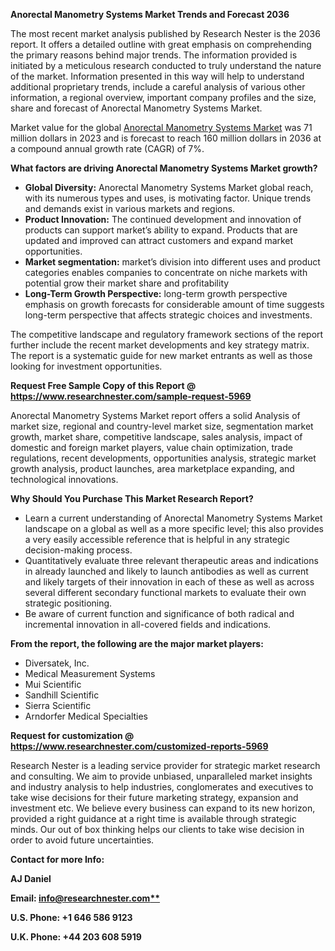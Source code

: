﻿**Anorectal Manometry Systems Market Trends and Forecast 2036**

The most recent market analysis published by Research Nester is the 2036 report. It offers a detailed outline with great emphasis on comprehending the primary reasons behind major trends. The information provided is initiated by a meticulous research conducted to truly understand the nature of the market. Information presented in this way will help to understand additional proprietary trends, include a careful analysis of various other information, a regional overview, important company profiles and the size, share and forecast of Anorectal Manometry Systems Market.

Market value for the global [Anorectal Manometry Systems Market](https://www.researchnester.com/reports/anorectal-manometry-systems-market/5969) was 71 million dollars in 2023 and is forecast to reach 160 million dollars in 2036 at a compound annual growth rate (CAGR) of 7%.

**What factors are driving Anorectal Manometry Systems Market growth?**

- **Global Diversity:** Anorectal Manometry Systems Market global reach, with its numerous types and uses, is motivating factor. Unique trends and demands exist in various markets and regions.
- **Product Innovation:** The continued development and innovation of products can support market’s ability to expand. Products that are updated and improved can attract customers and expand market opportunities.
- **Market segmentation:** market’s division into different uses and product categories enables companies to concentrate on niche markets with potential grow their market share and profitability
- **Long-Term Growth Perspective:** long-term growth perspective emphasis on growth forecasts for considerable amount of time suggests long-term perspective that affects strategic choices and investments.

The competitive landscape and regulatory framework sections of the report further include the recent market developments and key strategy matrix. The report is a systematic guide for new market entrants as well as those looking for investment opportunities.

**Request Free Sample Copy of this Report @ <https://www.researchnester.com/sample-request-5969>** 

Anorectal Manometry Systems Market report offers a solid Analysis of market size, regional and country-level market size, segmentation market growth, market share, competitive landscape, sales analysis, impact of domestic and foreign market players, value chain optimization, trade regulations, recent developments, opportunities analysis, strategic market growth analysis, product launches, area marketplace expanding, and technological innovations.

**Why Should You Purchase This Market Research Report?**

- Learn a current understanding of Anorectal Manometry Systems Market landscape on a global as well as a more specific level; this also provides a very easily accessible reference that is helpful in any strategic decision-making process.
- Quantitatively evaluate three relevant therapeutic areas and indications in already launched and likely to launch antibodies as well as current and likely targets of their innovation in each of these as well as across several different secondary functional markets to evaluate their own strategic positioning.
- Be aware of current function and significance of both radical and incremental innovation in all-covered fields and indications.

**From the report, the following are the major market players:**

- Diversatek, Inc.
- Medical Measurement Systems
- Mui Scientific
- Sandhill Scientific
- Sierra Scientific
- Arndorfer Medical Specialties

**Request for customization @ <https://www.researchnester.com/customized-reports-5969>** 

Research Nester is a leading service provider for strategic market research and consulting. We aim to provide unbiased, unparalleled market insights and industry analysis to help industries, conglomerates and executives to take wise decisions for their future marketing strategy, expansion and investment etc. We believe every business can expand to its new horizon, provided a right guidance at a right time is available through strategic minds. Our out of box thinking helps our clients to take wise decision in order to avoid future uncertainties.

**Contact for more Info:**

**AJ Daniel**

**Email: [info@researchnester.com**](mailto:info@researchnester.com)**

**U.S. Phone: +1 646 586 9123** 

**U.K. Phone: +44 203 608 5919**



